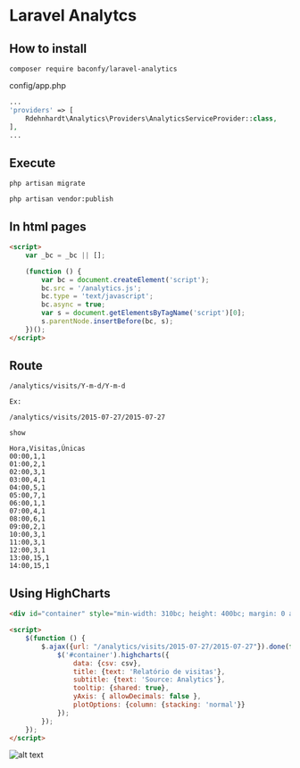 # Laravel Analytcs


## How to install

```shell
composer require baconfy/laravel-analytics
```

config/app.php

```php
...
'providers' => [
    Rdehnhardt\Analytics\Providers\AnalyticsServiceProvider::class,
],
...
```

## Execute

```shell
php artisan migrate

php artisan vendor:publish
```

## In html pages

```html
<script>
    var _bc = _bc || [];

    (function () {
        var bc = document.createElement('script');
        bc.src = '/analytics.js';
        bc.type = 'text/javascript';
        bc.async = true;
        var s = document.getElementsByTagName('script')[0];
        s.parentNode.insertBefore(bc, s);
    })();
</script>
```

## Route 

```
/analytics/visits/Y-m-d/Y-m-d

Ex:

/analytics/visits/2015-07-27/2015-07-27

show

Hora,Visitas,Únicas
00:00,1,1
01:00,2,1
02:00,3,1
03:00,4,1
04:00,5,1
05:00,7,1
06:00,1,1
07:00,4,1
08:00,6,1
09:00,2,1
10:00,3,1
11:00,3,1
12:00,3,1
13:00,15,1
14:00,15,1
```

## Using HighCharts

```html
<div id="container" style="min-width: 310bc; height: 400bc; margin: 0 auto"></div>

<script>
    $(function () {
        $.ajax({url: "/analytics/visits/2015-07-27/2015-07-27"}).done(function (csv) {
            $('#container').highcharts({
                data: {csv: csv},
                title: {text: 'Relatório de visitas'},
                subtitle: {text: 'Source: Analytics'},
                tooltip: {shared: true},
                yAxis: { allowDecimals: false },
                plotOptions: {column: {stacking: 'normal'}}
            });
        });
    });
</script>
```

![alt text](https://raw.githubusercontent.com/rdehnhardt/laravel-analytics/master/screenshot.png "ScreenShot")
